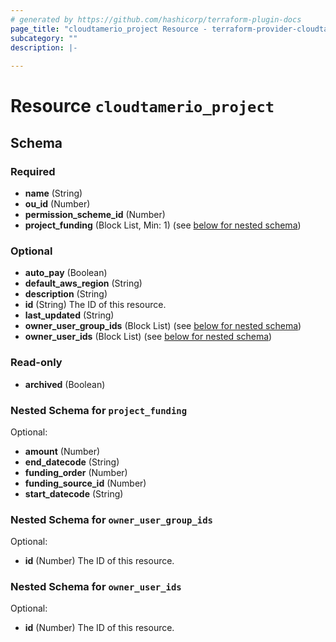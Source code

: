 ```yaml
---
# generated by https://github.com/hashicorp/terraform-plugin-docs
page_title: "cloudtamerio_project Resource - terraform-provider-cloudtamerio"
subcategory: ""
description: |-
  
---
```


# Resource `cloudtamerio_project`





<!-- schema generated by tfplugindocs -->
## Schema

### Required

- **name** (String)
- **ou_id** (Number)
- **permission_scheme_id** (Number)
- **project_funding** (Block List, Min: 1) (see [below for nested schema](#nestedblock--project_funding))

### Optional

- **auto_pay** (Boolean)
- **default_aws_region** (String)
- **description** (String)
- **id** (String) The ID of this resource.
- **last_updated** (String)
- **owner_user_group_ids** (Block List) (see [below for nested schema](#nestedblock--owner_user_group_ids))
- **owner_user_ids** (Block List) (see [below for nested schema](#nestedblock--owner_user_ids))

### Read-only

- **archived** (Boolean)

<a id="nestedblock--project_funding"></a>
### Nested Schema for `project_funding`

Optional:

- **amount** (Number)
- **end_datecode** (String)
- **funding_order** (Number)
- **funding_source_id** (Number)
- **start_datecode** (String)


<a id="nestedblock--owner_user_group_ids"></a>
### Nested Schema for `owner_user_group_ids`

Optional:

- **id** (Number) The ID of this resource.


<a id="nestedblock--owner_user_ids"></a>
### Nested Schema for `owner_user_ids`

Optional:

- **id** (Number) The ID of this resource.


